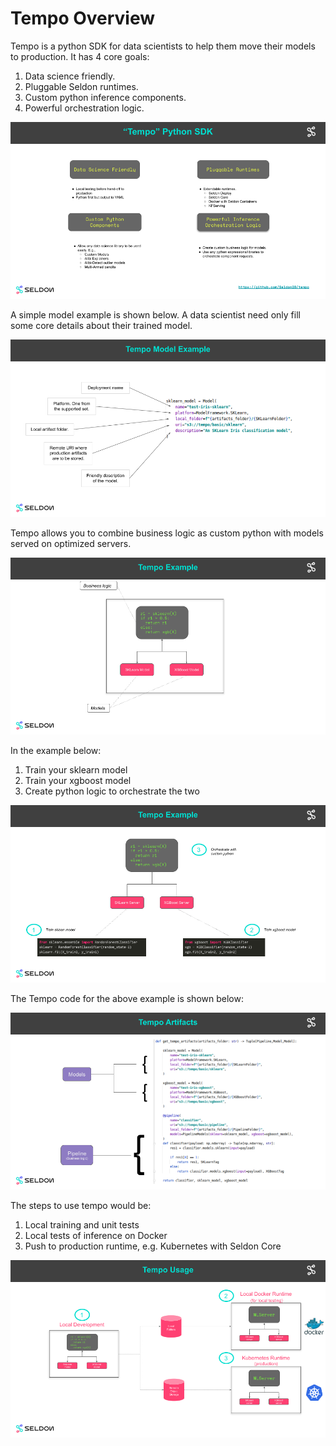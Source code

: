 # Tempo Overview

Tempo is a python SDK for data scientists to help them move their models to production. It has 4 core goals:

  1. Data science friendly.
  2. Pluggable Seldon runtimes.
  3. Custom python inference components.
  4. Powerful orchestration logic.

![goals](../assets/goals.png)

A simple model example is shown below. A data scientist need only fill some core details about their trained model.

![example](../assets/example.png)

Tempo allows you to combine business logic as custom python with models served on optimized servers.

![example](../assets/graph.png)

In the example below:

  1. Train your sklearn model
  2. Train your xgboost model
  3. Create python logic to orchestrate the two

![example](../assets/graph2.png)


The Tempo code for the above example is shown below:


![example code](../assets/graph-code.png)

The steps to use tempo would be:

 1. Local training and unit tests
 2. Local tests of inference on Docker
 3. Push to production runtime, e.g. Kubernetes with Seldon Core

![production steps](../assets/steps.png)